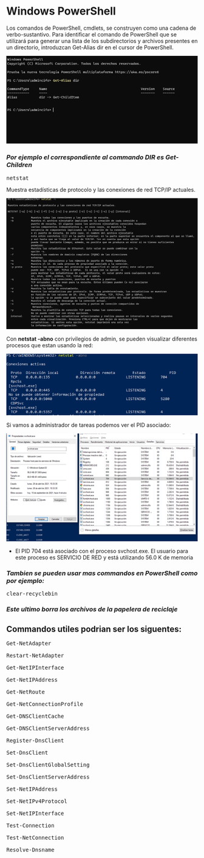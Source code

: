 # Windows PowerShell

Los comandos de PowerShell, cmdlets, se construyen como una cadena de verbo-sustantivo. Para identificar el comando de PowerShell que se utilizará para generar una lista de los subdirectorios y archivos presentes en un directorio, introduzcan Get-Alias dir en el cursor de PowerShell.

![cmd dir](./dir.PNG)

### <i>Por ejemplo el correspondiente al commando DIR es Get-Children</i>

<pre>netstat</pre>

Muestra estadísticas de protocolo y las conexiones de red TCP/IP actuales. 

![netstat](./netstat.PNG)

Con <b>netstat -abno</b> con privilegios de admin, se pueden visualizar diferentes procesos que estan usando la red:

![abno](./abno.PNG)

Si vamos a administrador de tareas podemos ver el PID asociado:

![abno](./abno_1.PNG)

- El PID 704 está asociado con el proceso svchost.exe. El usuario para este proceso es SERVICIO DE RED y está utilizando 56.0 K de memoria

### <i>Tambien se pueden usar mas commandos en PowerShell como por ejemplo:</i>

<pre>clear-recyclebin</pre>

### <i>Este ultimo borra los archivos de la papelera de reciclaje</i>

## Commandos utiles podrian ser los siguentes:

<pre>
Get-NetAdapter

Restart-NetAdapter

Get-NetIPInterface

Get-NetIPAddress

Get-NetRoute

Get-NetConnectionProfile

Get-DNSClientCache

Get-DNSClientServerAddress

Register-DnsClient

Set-DnsClient

Set-DnsClientGlobalSetting

Set-DnsClientServerAddress

Set‑NetIPAddress

Set‑NetIPv4Protocol

Set‑NetIPInterface

Test-Connection

Test-NetConnection

Resolve-Dnsname
</pre>